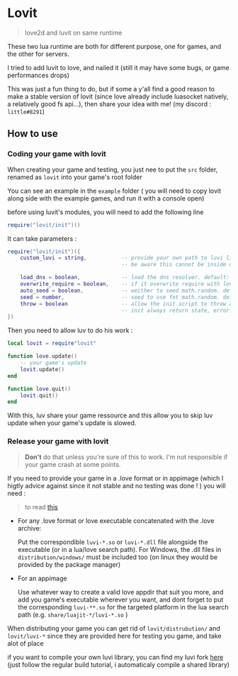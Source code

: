 # Lovit
> love2d and luvit on same runtime

These two lua runtime are both for different purpose, one for games, and the other for servers.

I tried to add luvit to love, and nailed it (still it may have some bugs, or game performances drops)

This was just a fun thing to do, but if some a y'all find a good reason to make a stable version of lovit (since love already include luasocket natively, a relatively good fs api...), then share your idea with me! (my discord : `little#8291`)

## How to use

### Coding your game with lovit
When creating your game and testing, you just nee to put the `src` folder, renamed as `lovit` into your game's root folder

You can see an example in the `example` folder ( you will need to copy lovit along side with the example games, and run it with a console open)

before using luvit's modules, you will need to add the following line 
```lua
require("lovit/init")()
```
It can take parameters : 
```lua
require("lovit/init")({
    custom_luvi = string,           -- provide your own path to luvi library.
                                    -- be aware this cannot be inside of the .love archive !

    load_dns = boolean,             -- load the dns resolver. default: true
    overwrite_require = boolean,    -- if it overwrite require with lovit.require. default: true
    auto_seed = boolean,            -- weither to seed math.random. default: true
    seed = number,                  -- seed to use fot math.random. default: os.time()
    throw = boolean                 -- allow the init script to throw an error default: false
                                    -- init always return state, error.
})
```

Then you need to allow luv to do his work : 
```lua
local lovit = require"lovit"

function love.update()
    -- your game's update
    lovit.update()
end

function love.quit()
    lovit.quit()
end
```
With this, luv share your game ressource and this allow you to skip luv update when your game's update is slowed. 

### Release your game with lovit
>**Don't** do that unless you're sure of this to work. I'm not responsible if your game crash at some points.

If you need to provide your game in a .love format or in appimage (which I higtly advice against since it not stable and no testing was done ! ) you will need :

> to read [this](https://love2d.org/wiki/Game_Distribution)

- For any .love format or love executable concatenated with the .love archive:

    Put the correspondible `luvi-*.so` or `luvi-*.dll` file alongside the executable (or in a lua/love search path).
    For Windows, the .dll files in `distribution/windows/` must be included too (on linux they would be provided by the package manager)

- For an appimage

    Use whatever way to create a valid love appdir that suit you more, and add you game's executable wherever you want, and dont forget to put the corresponding `luvi-**.so` for the targeted platform in the lua search path (e.g. `share/luajit-*/luvi-*.so` )


When distributing your game you can get rid of `lovit/distrubution/` and `lovit/luvi-*` since they are provided here for testing you game, and take alot of place

if you want to compile your own luvi library, you can find my luvi fork [here](https://github.com/lil-evil/luvi) (just follow the regular build tutorial, i automaticaly compile a shared library)